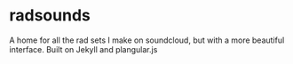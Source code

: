 radsounds
=========

A home for all the rad sets I make on soundcloud, but with a more beautiful interface. Built on Jekyll and plangular.js
